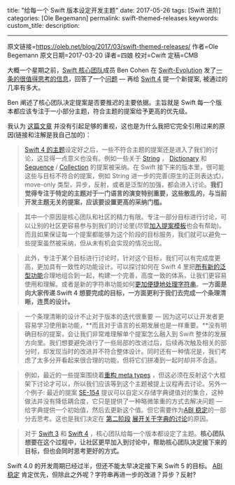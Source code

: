 title: "给每一个 Swift 版本设定开发主题"
date: 2017-05-26
tags: [Swift 进阶]
categories: [Ole Begemann]
permalink: swift-themed-releases
keywords:
custom_title:
description:

---
原文链接=https://oleb.net/blog/2017/03/swift-themed-releases/
作者=Ole Begemann
原文日期=2017-03-20
译者=四娘
校对=Cwift
定稿=CMB

<!--此处开始正文-->

大概一个星期之前，[Swift 核心团队](https://swift.org/community/#core-team)成员 Ben Cohen 在 [Swift-Evolution](https://swift.org/community/#swift-evolution) 发了[一条的很值得思考的信息](https://lists.swift.org/pipermail/swift-evolution/Week-of-Mon-20170306/033699.html)，回答了一个[问题](https://lists.swift.org/pipermail/swift-evolution/Week-of-Mon-20170220/033092.html) — 再给 [Swift 4](https://github.com/apple/swift/blob/master/CHANGELOG.md#swift-40) 提一个新提案, 被通过的几率有多大。

Ben 阐述了核心团队决定提案是否要推迟的主要依据。主旨就是 Swift 每一个版本都应该专注于一小部分主题，符合主题的提案给予更高的优先级。

<!--more-->

我认为 [这篇文章](https://lists.swift.org/pipermail/swift-evolution/Week-of-Mon-20170306/033699.html) 并没有引起足够的重视，这也是为什么我把它完全引用过来的原因(链接和注解是我自己加的)：

> [Swift 4 的主题](https://lists.swift.org/pipermail/swift-evolution/Week-of-Mon-20160725/025676.html)设定好之后，一些不符合主题的提案还是进入了我们的讨论，这显得一点意义也没有。例如一些关于 [String](https://developer.apple.com/reference/swift/string) ， [Dictionary](https://developer.apple.com/reference/swift/dictionary) 和 [Sequence](https://developer.apple.com/reference/swift/sequence) / [Collection](https://developer.apple.com/reference/swift/collection) 的提案被采纳。在 Swift 接下来的版本里，很可能这些与目标不符合的提案，例如 String 进一步的完善(原生的正则表达式)，move-only 类型，异步，反射，或者是泛型的加强，都会进入讨论。**我们觉得专注于特定的主题对于一门语言的演变特别重要，这些散乱的，与当前开发主题无关的提案，应该要设置更高的采纳门槛。**
>   

> 其中一个原因是核心团队和社区的精力有限。专注一部分目标进行讨论，可以让别的社区更容易参与到我们的讨论里(尽管[加入提案模板](https://lists.swift.org/pipermail/swift-evolution/Week-of-Mon-20170206/031657.html)也会有帮助)。而且如果保证每一个提案都能够为这个阶段的目标服务，我们就可以避免一些提案虽然被采纳，但从未有机会实现的情况出现。  
>   

> 此外，专注于某个目标进行讨论时，针对这个目标，我们可以有完成度更高，更加具有一致性的功能设计。可以探讨如何在 Swift 4 里把[所有新的泛型功能](https://github.com/apple/swift/blob/master/CHANGELOG.md#swift-40)合理地组合到一起，构建一个完善，高度一致的体系，让我们更容易使用和理解。或者是新的字符串功能如何[更加便捷地处理字符串](https://github.com/apple/swift/blob/master/docs/StringManifesto.md)。**一方面是向大家传递 Swift 4 想要完成的目标，一方面更利于我们去完成一个条理清晰，连贯的设计。**
>   

> 一个条理清晰的设计不止对于版本的迭代很重要 — 因为这可以让开发者更容易学习使用新功能，**而且对于语言的长期发展也是一样重要。**没有明确目标的提案，会让我们非常难理解单个提案怎么融入到 Swift 整体的发展方向里。我们想要避免进行了一些局部的改进过后，后续再次触及相关的部分时，却发现当时的改进并不符合整体设计。同时还有一种情况是，我们考虑了太多分开看起来很合理的功能，但将它们拼凑到一起时却并不合适。  

> 例如，最近的一些提案围绕着[重构 meta types](https://github.com/DevAndArtist/swift-evolution/blob/refactor_existential_metatypes/proposals/0126-refactor-metatypes.md) ，但这必须在反射这个大框架下讨论才可以，所以我们应该等到这个主题被提上议程再去讨论。另外一个例子: 最近的提案 [SE-154](https://github.com/apple/swift-evolution/blob/master/proposals/0154-dictionary-key-and-value-collections.md) 提议可以自定义存储字典键值对的集合，这种做法并没有降低耦合度，它只是提供了一种略微笨重的方式去解决问题 — 给字典提供一个初始值，然后去更新这个值。但它需要作为[ABI 稳定](https://github.com/apple/swift/blob/master/docs/ABIStabilityManifesto.md)的一部分去思考。这也是我们决定在 [第二阶段](https://lists.swift.org/pipermail/swift-evolution/Week-of-Mon-20170213/032116.html) [展开关于字典的讨论](https://lists.swift.org/pipermail/swift-evolution/Week-of-Mon-20170213/032118.html)的原因。  
>   

> 对于 [Swift 3](https://github.com/apple/swift-evolution/blob/master/releases/swift-3_0.md) 和 [Swift 4](https://lists.swift.org/pipermail/swift-evolution/Week-of-Mon-20160725/025676.html) ，核心团队给每一个版本都设定了主题。**核心团队想要在这个过程中，让社区更早加入到讨论中，帮助核心团队决定接下来的目标，但也会同时思考更好的方式。**

Swift 4.0 的开发周期已经过半，但还不能太早决定接下来 Swift 5 的目标。 [ABI 稳定](https://github.com/apple/swift/blob/master/docs/ABIStabilityManifesto.md) 肯定优先，但除此之外呢？字符串再进一步的改进？异步？反射?

